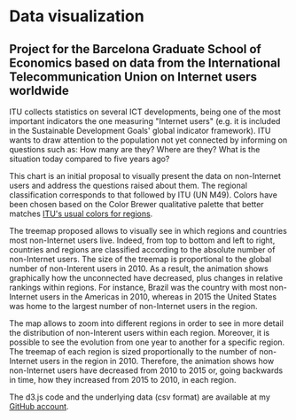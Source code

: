# Data visualization
## Project for the Barcelona Graduate School of Economics based on data from the International Telecommunication Union on Internet users worldwide

<p> ITU collects statistics on several ICT developments, being one of the most important indicators the one measuring "Internet users" (e.g. it is included in the Sustainable Development Goals' global indicator framework). ITU wants to draw attention to the population not yet connected by informing on questions such as: How many are they? Where are they? What is the situation today compared to five years ago?</p>
<p>This chart is an initial proposal to visually present the data on non-Internet users and address the questions raised about them. The regional classification corresponds to that followed by ITU (UN M49). Colors have been chosen based on the Color Brewer qualitative palette that better matches <a href="http://www.itu.int/en/ITU-D/Pages/ITUAroundTheWorld.aspx">ITU's usual colors for regions</a>.</p>
<p>The treemap proposed allows to visually see in which regions and countries most non-Internet users live. Indeed, from top to bottom and left to right, countries and regions are classified according to the absolute number of non-Internet users. The size of the treemap is proportional to the global number of non-Interent users in 2010. As a result, the animation shows graphically how the unconnected have decreased, plus changes in relative rankings within regions. For instance, Brazil was the country with most non-Internet users in the Americas in 2010, whereas in 2015 the United States was home to the largest number of non-Internet users in the region.</p>
<p> The map allows to zoom into different regions in order to see in more detail the distribution of non-Interent users within each region. Moreover, it is possible to see the evolution from one year to another for a specific region. The treemap of each region is sized proportionally to the number of non-Internet users in the region in 2010. Therefore, the animation shows how non-Internet users have decreased from 2010 to 2015 or, going backwards in time, how they increased from 2015 to 2010, in each region.</p>

<p> The d3.js code and the underlying data (csv format) are available at my <a href="https://github.com/ivan-vallejo/Data_Visualization">GitHub account</a>. </p>
